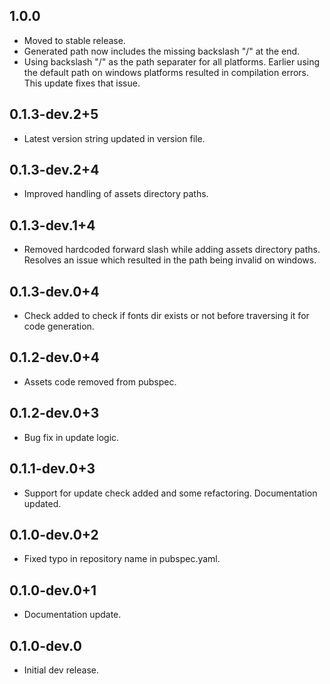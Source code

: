 ## 1.0.0

- Moved to stable release.
- Generated path now includes the missing backslash "/" at the end.
- Using backslash "/" as the path separater for all platforms. Earlier using the default path on windows platforms resulted in compilation errors. This update fixes that issue.
## 0.1.3-dev.2+5

- Latest version string updated in version file.
## 0.1.3-dev.2+4

- Improved handling of assets directory paths.
## 0.1.3-dev.1+4

- Removed hardcoded forward slash while adding assets directory paths. Resolves an issue which resulted in the path being invalid on windows.
## 0.1.3-dev.0+4

- Check added to check if fonts dir exists or not before traversing it for code generation.
## 0.1.2-dev.0+4

- Assets code removed from pubspec.
## 0.1.2-dev.0+3

- Bug fix in update logic.
## 0.1.1-dev.0+3

- Support for update check added and some refactoring. Documentation updated.
## 0.1.0-dev.0+2

- Fixed typo in repository name in pubspec.yaml.
## 0.1.0-dev.0+1

- Documentation update.
## 0.1.0-dev.0

- Initial dev release.
